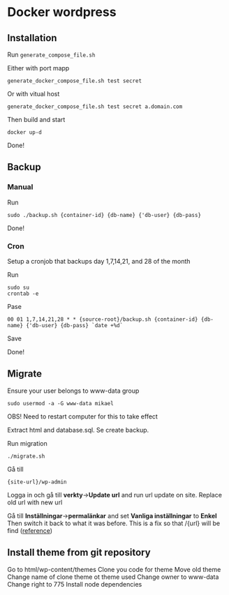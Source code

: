 # Docker wordpress

## Installation

Run `generate_compose_file.sh` 

Either with port mapp 
```
generate_docker_compose_file.sh test secret
```
Or with vitual host
```
generate_docker_compose_file.sh test secret a.domain.com
```

Then build and start
```
docker up-d
```

Done!

## Backup

### Manual


Run
```
sudo ./backup.sh {container-id} {db-name} {'db-user} {db-pass}          
```

Done!

### Cron

Setup a cronjob that backups day 1,7,14,21, and 28 of the month

Run 
```
sudo su
crontab -e
```
Pase
```
00 01 1,7,14,21,28 * * {source-root}/backup.sh {container-id} {db-name} {'db-user} {db-pass} `date +%d`
```
Save

Done!

## Migrate

Ensure your user belongs to www-data group
```
sudo usermod -a -G www-data mikael
```
OBS! Need to restart computer for this to take effect

Extract html and database.sql. Se create backup.

Run migration
```
./migrate.sh

```
Gå till
```
{site-url}/wp-admin

```
Logga in och gå till **verkty**->**Update url** and run url update on site. Replace old url with new url

Gå till **Inställningar**->**permalänkar** and set **Vanliga inställningar** to **Enkel**
Then switch it back to what it was before. This is a fix so that /{url} will be find ([reference](https://www.youtube.com/watch?v=HedHYNpqoOg))



## Install theme from git repository
Go to html/wp-content/themes
Clone you code for theme
Move old theme
Change name of clone theme ot theme used
Change owner to www-data
Change right to 775
Install node dependencies


